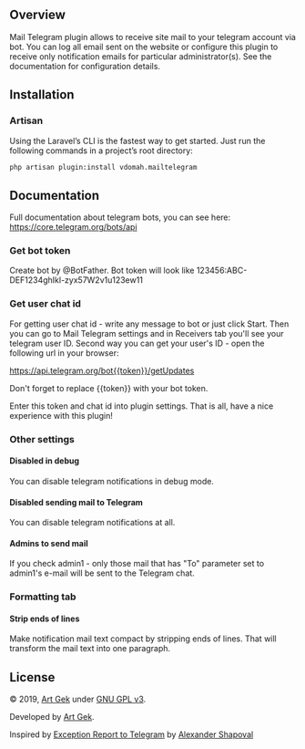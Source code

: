 ## Overview
Mail Telegram plugin allows to receive site mail to your telegram account via bot. You can log all email sent on the website or configure this plugin to receive only notification emails for particular administrator(s). See the documentation for configuration details.

## Installation

### Artisan

Using the Laravel’s CLI is the fastest way to get started. Just run the following commands in a project’s root directory:

```bash
php artisan plugin:install vdomah.mailtelegram
```

## Documentation

Full documentation about telegram bots, you can see here: https://core.telegram.org/bots/api

### Get bot token
Create bot by @BotFather. Bot token will look like 123456:ABC-DEF1234ghIkl-zyx57W2v1u123ew11

### Get user chat id
For getting user chat id - write any message to bot or just click Start. Then you can go to Mail Telegram settings and in Receivers tab you'll see your telegram user ID. Second way you can get your user's ID - open the following url in your browser:

https://api.telegram.org/bot{{token}}/getUpdates

Don't forget to replace {{token}} with your bot token.

Enter this token and chat id into plugin settings. That is all, have a nice experience with this plugin!

### Other settings

#### Disabled in debug
You can disable telegram notifications in debug mode.

#### Disabled sending mail to Telegram
You can disable telegram notifications at all.

#### Admins to send mail
If you check admin1 - only those mail that has "To" parameter set to admin1's e-mail will be sent to the Telegram chat.

### Formatting tab
#### Strip ends of lines
Make notification mail text compact by stripping ends of lines. That will transform the mail text into one paragraph.

## License

© 2019, [Art Gek](https://github.com/vdomah) under [GNU GPL v3](https://opensource.org/licenses/GPL-3.0).

Developed by [Art Gek](https://github.com/vdomah).

Inspired by [Exception Report to Telegram](https://octobercms.com/plugin/popcornphp-exceptionreport) by [Alexander Shapoval](https://octobercms.com/author/PopcornPHP)
